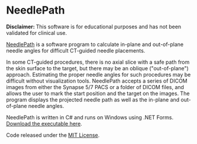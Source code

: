 # NeedlePath

<strong>Disclaimer: </strong>This software is for educational purposes and has not been validated for clinical use.

[NeedlePath](https://pcheng.org/needlepath) is a software program to calculate in-plane and out-of-plane needle angles for difficult CT-guided needle placements.

In some CT-guided procedures, there is no axial slice with a safe path from the skin surface to the target, but there may be an oblique ("out-of-plane") approach.  Estimating the proper needle angles for such procedures may be difficult without visualization tools.  NeedlePath accepts a series of DICOM images from either the Synapse 5/7 PACS or a folder of DICOM files, and allows the user to mark the start position and the target on the images.  The program displays the projected needle path as well as the in-plane and out-of-plane needle angles.

NeedlePath is written in C# and runs on Windows using .NET Forms.  [Download the executable here](https://pcheng.org/needlepath/needlepath.exe).

Code released under the [MIT License](License.txt).